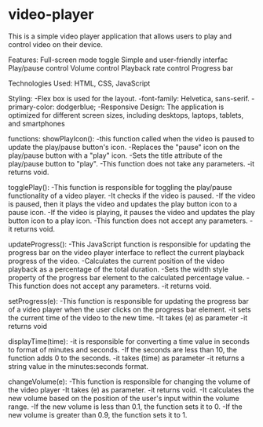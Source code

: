 # video-player
This is a simple video player application that allows users to play and control video on their device.

Features:
Full-screen mode toggle
Simple and user-friendly interfac
Play/pause control
Volume control
Playback rate control
Progress bar

Technologies Used:
HTML, CSS, JavaScript

Styling:
-Flex box is used for the layout.
-font-family: Helvetica, sans-serif.
-primary-color: dodgerblue;
-Responsive Design: The application is optimized for different screen sizes, including desktops, laptops, tablets, and smartphones

functions:
showPlayIcon():
-this function called when the video is paused to update the play/pause button's icon.
-Replaces the "pause" icon on the play/pause button with a "play" icon.
-Sets the title attribute of the play/pause button to "play".
-This function does not take any parameters.
-it returns void.


togglePlay():
-This function is responsible for toggling the play/pause functionality of a video player.
-It checks if the video is paused.
-If the video is paused, then it plays the video and updates the play button icon to a pause icon.
-If the video is playing, it pauses the video and updates the play button icon to a play icon.
-This function does not accept any parameters.
-it returns void.

updateProgress():
-This JavaScript function is responsible for updating the progress bar on the video player interface to reflect the current playback progress of the video.
-Calculates the current position of the video playback as a percentage of the total duration.
-Sets the width style property of the progress bar element to the calculated percentage value.
-This function does not accept any parameters.
-it returns void.


 setProgress(e):
 -This function is responsible for updating the progress bar of a video player when the user clicks on the progress bar element. 
 -it sets the current time of the video to the new time.
 -It takes (e) as parameter
 -it returns void


displayTime(time):
-it is responsible for converting a time value in seconds to format of minutes and seconds.
-If the seconds are less than 10, the function adds 0 to the seconds.
-it takes (time) as parameter
-it returns a string value in the minutes:seconds format.


changeVolume(e):
-This function is responsible for changing the volume of the video player
-It takes (e) as parameter.
-it returns void.
-It calculates the new volume based on the position of the user's input within the volume range.
-If the new volume is less than 0.1, the function sets it to 0.
-If the new volume is greater than 0.9, the function sets it to 1.